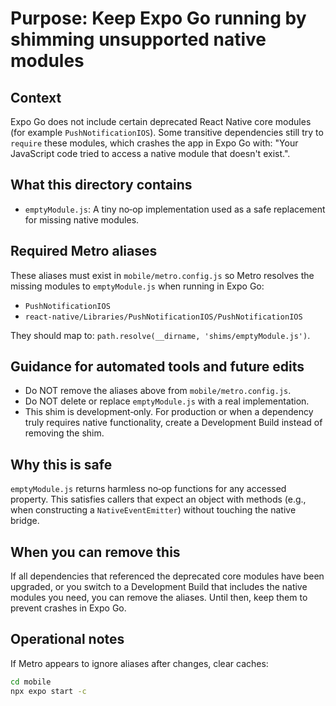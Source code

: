 # Purpose: Keep Expo Go running by shimming unsupported native modules

## Context

Expo Go does not include certain deprecated React Native core modules (for example `PushNotificationIOS`). Some transitive dependencies still try to `require` these modules, which crashes the app in Expo Go with: "Your JavaScript code tried to access a native module that doesn't exist.".

## What this directory contains

- `emptyModule.js`: A tiny no‑op implementation used as a safe replacement for missing native modules.

## Required Metro aliases

These aliases must exist in `mobile/metro.config.js` so Metro resolves the missing modules to `emptyModule.js` when running in Expo Go:

- `PushNotificationIOS`
- `react-native/Libraries/PushNotificationIOS/PushNotificationIOS`

They should map to: `path.resolve(__dirname, 'shims/emptyModule.js')`.

## Guidance for automated tools and future edits

- Do NOT remove the aliases above from `mobile/metro.config.js`.
- Do NOT delete or replace `emptyModule.js` with a real implementation.
- This shim is development‑only. For production or when a dependency truly requires native functionality, create a Development Build instead of removing the shim.

## Why this is safe

`emptyModule.js` returns harmless no‑op functions for any accessed property. This satisfies callers that expect an object with methods (e.g., when constructing a `NativeEventEmitter`) without touching the native bridge.

## When you can remove this

If all dependencies that referenced the deprecated core modules have been upgraded, or you switch to a Development Build that includes the native modules you need, you can remove the aliases. Until then, keep them to prevent crashes in Expo Go.

## Operational notes

If Metro appears to ignore aliases after changes, clear caches:

```bash
cd mobile
npx expo start -c
```
